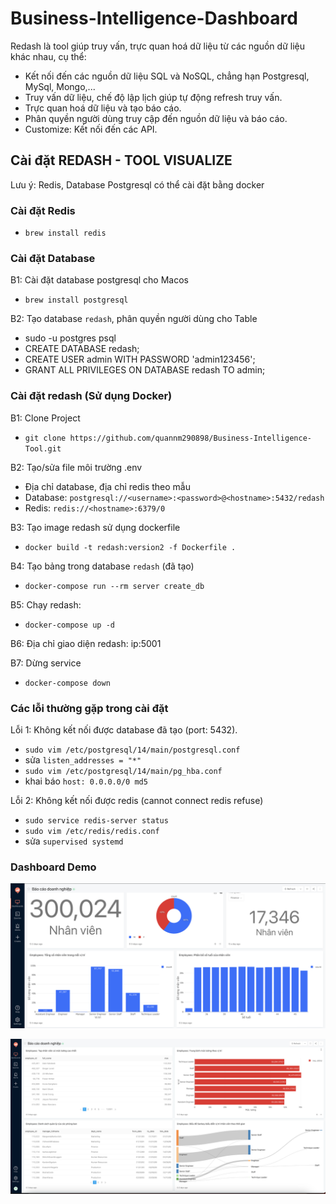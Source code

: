 # Business-Intelligence-Dashboard
Redash là tool giúp truy vấn, trực quan hoá dữ liệu từ các nguồn dữ liệu khác nhau, cụ thể:
- Kết nối đến các nguồn dữ liệu SQL và NoSQL, chẳng hạn Postgresql, MySql, Mongo,...
- Truy vấn dữ liệu, chế độ lập lịch giúp tự động refresh truy vấn.
- Trực quan hoá dữ liệu và tạo báo cáo.
- Phân quyền người dùng truy cập đến nguồn dữ liệu và báo cáo.
- Customize: Kết nối đến các API.

## Cài đặt REDASH - TOOL VISUALIZE
Lưu ý: Redis, Database Postgresql có thể cài đặt bằng docker
### Cài đặt Redis 
* `brew install redis`
### Cài đặt Database
B1: Cài đặt database postgresql cho Macos
* `brew install postgresql`

B2: Tạo database `redash`, phân quyền người dùng cho Table
* sudo -u postgres psql
* CREATE DATABASE redash;
* CREATE USER admin WITH PASSWORD 'admin123456';
* GRANT ALL PRIVILEGES ON DATABASE redash TO admin;

### Cài đặt redash (Sử dụng Docker)
B1: Clone Project 
* `git clone https://github.com/quannm290898/Business-Intelligence-Tool.git`

B2: Tạo/sửa file môi trường .env
* Địa chỉ database, địa chỉ redis theo mẫu
* Database: `postgresql://<username>:<password>@<hostname>:5432/redash`
* Redis: `redis://<hostname>:6379/0`

B3: Tạo image redash sử dụng dockerfile
* `docker build -t redash:version2 -f Dockerfile .`

B4: Tạo bảng trong database `redash` (đã tạo)
* `docker-compose run --rm server create_db`

B5: Chạy redash:
* `docker-compose up -d`

B6: Địa chỉ giao diện redash: ip:5001

B7: Dừng service
* `docker-compose down`

### Các lỗi thường gặp trong cài đặt

Lỗi 1: Không kết nối được database đã tạo (port: 5432).
* `sudo vim /etc/postgresql/14/main/postgresql.conf`
* sửa `listen_addresses = "*"`
* `sudo vim /etc/postgresql/14/main/pg_hba.conf`
* khai báo `host: 0.0.0.0/0 md5`

Lỗi 2: Không kết nối được redis (cannot connect redis refuse)
* `sudo service redis-server status`
* `sudo vim /etc/redis/redis.conf`
* sửa `supervised systemd`

### Dashboard Demo
![Dashboard Redash](images/dash_board1.png)

![Dashboard Redash](images/dash_board2.png)